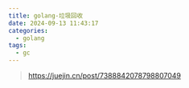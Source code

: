 ```yaml
---
title: golang-垃圾回收
date: 2024-09-13 11:43:17
categories:
  - golang
tags:
  - gc
---
```


> https://juejin.cn/post/7388842078798807049
